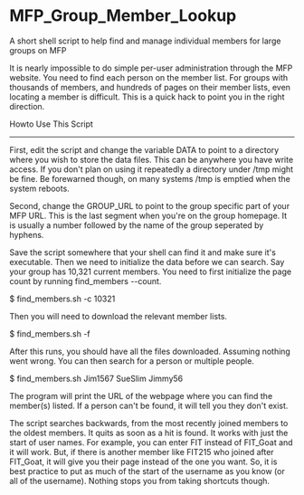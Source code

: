 # MFP_Group_Member_Lookup
A short shell script to help find and manage individual members for large
groups on MFP

It is nearly impossible to do simple per-user administration through the MFP
website. You need to find each person on the member list. For groups with
thousands of members, and hundreds of pages on their member lists, even
locating a member is difficult.  This is a quick hack to point you in the right
direction.

Howto Use This Script
----- --- ---- ------

First, edit the script and change the variable DATA to point to a directory
where you wish to store the data files.  This can be anywhere you have write
access. If you don't plan on using it repeatedly a directory under /tmp
might be fine. Be forewarned though, on many systems /tmp is emptied when
the system reboots.

Second, change the GROUP_URL to point to the group specific part of your
MFP URL.  This is the last segment when you're on the group homepage. It is
usually a number followed by the name of the group seperated by hyphens.

Save the script somewhere that your shell can find it and make sure it's
executable.  Then we need to initialize the data before we can search. Say
your group has 10,321 current members.  You need to first initialize the
page count by running find_members --count.

$ find_members.sh -c 10321

Then you will need to download the relevant member lists.

$ find_members.sh -f

After this runs, you should have all the files downloaded.  Assuming nothing
went wrong.  You can then search for a person or multiple people.

$ find_members.sh Jim1567 SueSlim Jimmy56

The program will print the URL of the webpage where you can find the member(s)
listed. If a person can't be found, it will tell you they don't exist.

The script searches backwards, from the most recently joined members to the
oldest members.  It quits as soon as a hit is found.  It works with just the
start of user names.  For example, you can enter FIT instead of FIT_Goat and
it will work. But, if there is another member like FIT215 who joined after
FIT_Goat, it will give you their page instead of the one you want. So, it is
best practice to put as much of the start of the username as you know (or all
of the username). Nothing stops you from taking shortcuts though.
